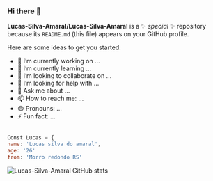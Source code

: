 ### Hi there 👋

**Lucas-Silva-Amaral/Lucas-Silva-Amaral** is a ✨ _special_ ✨ repository because its `README.md` (this file) appears on your GitHub profile.

Here are some ideas to get you started:

- 🔭 I’m currently working on ...
- 🌱 I’m currently learning ...
- 👯 I’m looking to collaborate on ...
- 🤔 I’m looking for help with ...
- 💬 Ask me about ...
- 📫 How to reach me: ...
- 😄 Pronouns: ...
- ⚡ Fun fact: ...

```javascript

Const Lucas = {
name: 'Lucas silva do amaral',
age: '26'
from: 'Morro redondo RS'

```

![Lucas-Silva-Amaral GitHub stats](https://github-readme-stats.vercel.app/api?username=Lucas-Silva-Amaral&show_icons=true&theme=midnight-purple)
